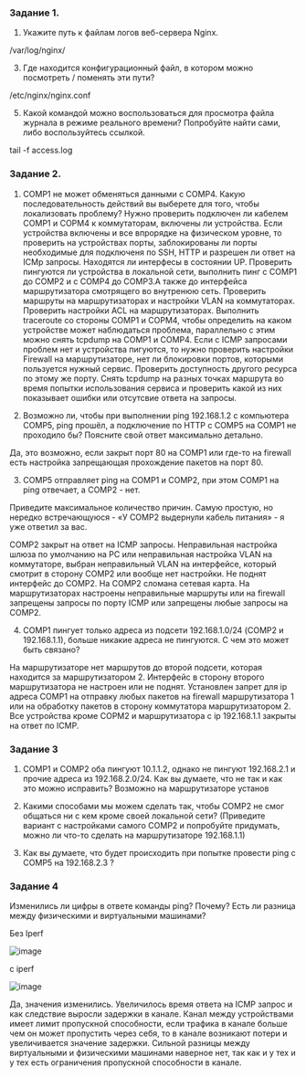 ### Задание 1.

1. Укажите путь к файлам логов веб-сервера Nginx.

/var/log/nginx/

3. Где находится конфигурационный файл, в котором можно посмотреть / поменять эти пути?

/etc/nginx/nginx.conf

5. Какой командой можно воспользоваться для просмотра файла журнала в режиме реального времени? Попробуйте найти сами, либо воспользуйтесь ссылкой.

tail -f  access.log

### Задание 2.

1. COMP1 не может обменяться данными с COMP4. Какую последовательность действий вы выберете для того, чтобы локализовать проблему?
Нужно проверить подключен ли кабелем COMP1 и COPM4 к коммутаторам, включены ли устройства. Если устройства включены и все впрорядке на физическом уровне, то проверить на устройствах порты, заблокированы ли порты необходимые для подключеня по SSH, HTTP и разрешен ли ответ на ICMp запросы. Находятся ли интерфесы в состоянии UP.
Проверить пингуются ли устройства в локальной сети, выполнить пинг с COMP1 до COMP2 и c COMP4 до COMP3.А также до интерфейса маршрутизатора смотрящего во внутренюю сеть. Проверить маршруты на маршрутизаторах и настройки VLAN на коммутаторах. Проверить настройки ACL на маршрутизаторах. Выполнить traceroute со стороны COMP1 и COPM4, чтобы определить на каком устройстве может наблюдаться проблема, параллельно с этим можно снять tcpdump на COMP1 и COMP4.
Если с ICMP запросами проблем нет и устройства пигуются, то нужно проверить настройки Firewall на маршрутизаторе, нет ли блокировки портов, которыми пользуется нужный сервис. Проверить доступность другого ресурса по этому же порту. Снять tcpdump на разных точках маршрута во время попытки использования сервиса и проверить какой из них показывает ошибки или отсутсвие ответа на запросы. 

2. Возможно ли, чтобы при выполнении ping 192.168.1.2 с компьютера COMP5, ping прошёл, а подключение по HTTP с COMP5 на COMP1 не проходило бы? Поясните свой ответ максимально детально.

Да, это возможно, если закрыт порт 80 на COMP1 или где-то на firewall есть настройка запрещающая прохождение пакетов на порт 80.

3. COMP5 отправляет ping на COMP1 и COMP2, при этом COMP1 на ping отвечает, а COMP2 - нет.

Приведите максимальное количество причин. Самую простую, но нередко встречающуюся - «У COMP2 выдернули кабель питания» - я уже ответил за вас.

COMP2 закрыт на ответ на ICMP запросы. Неправильная настройка шлюза по умолчанию на PC или неправильная настройка VLAN на коммутаторе, выбран неправильный VLAN на интерфейсе, который смотрит в сторону COMP2 или вообще нет настройки. Не поднят интерфейс до COMP2. На COMP2 сломана сетевая карта. На маршрутизаторах настроены неправильные маршруты или на firewall запрещены запросы по порту ICMP или запрещены любые запросы на COMP2.

4. COMP1 пингует только адреса из подсети 192.168.1.0/24 (COMP2 и 192.168.1.1), больше никакие адреса не пингуются. С чем это может быть связано?

На маршрутизаторе нет маршрутов до второй подсети, которая находится за маршрутизатором 2. Интерфейс в сторону второго маршрутизатора не настроен или не поднят. Установлен запрет для ip адреса COMP1 на отправку любых пакетов на firewall маршрутизатора 1 или на обработку пакетов в сторону коммутатора маршрутизатором 2. Все устройства кроме COPM2 и маршрутизатора с ip 192.168.1.1 закрыты на ответ по ICMP.

### Задание 3

1. COMP1 и COMP2 оба пингуют 10.1.1.2, однако не пингуют 192.168.2.1 и прочие адреса из 192.168.2.0/24. Как вы думаете, что не так и как это можно исправить?
Возможно на маршрутизаторе установ

2. Какими способами мы можем сделать так, чтобы COMP2 не смог общаться ни с кем кроме своей локальной сети? (Приведите вариант с настройками самого COMP2 и попробуйте придумать, можно ли что-то сделать на маршрутизаторе 192.168.1.1)


3. Как вы думаете, что будет происходить при попытке провести ping с COMP5 на 192.168.2.3 ?

### Задание 4

Изменились ли цифры в ответе команды ping? Почему? Есть ли разница между физическими и виртуальными машинами?

Без Iperf

![image](https://user-images.githubusercontent.com/121052923/226614579-bf7c4ef3-7745-4432-b0ec-18b25eb9e0e3.png)

с iperf

![image](https://user-images.githubusercontent.com/121052923/226614669-083ff9a1-41bf-4915-b211-ac9f5ccb1f03.png)

Да, значения изменились. Увеличилось время ответа на ICMP запрос и как следствие выросли задержки в канале. Канал между устройствами имеет лимит пропускной способности, если трафика в канале больше чем он может пропустить через себя, то в канале возникают потери и увеличивается значение задержки. Сильной разницы между виртуальными и физическими машинами наверное нет, так как и у тех и у тех есть ограничения пропускной способности в канале.



